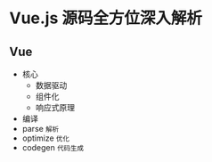 # Vue.js 源码全方位深入解析
## Vue
* 核心
  * 数据驱动
  * 组件化
  * 响应式原理
* 编译
 * parse `解析`
 * optimize `优化`
 * codegen `代码生成`
